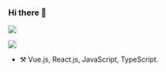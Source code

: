 ### Hi there 👋

[![](https://github-readme-stats.vercel.app/api?username=andysonn&show_icons=true&icon_color=0366d6&bg_color=ffffff)](https://github.com/andysonn)

[![](https://github-readme-stats.vercel.app/api/top-langs/?username=andysonn&layout=compact&hide=smarty,html)](https://github.com/andysonn)

- ⚒️ Vue.js, React.js, JavaScript, TypeScript.

